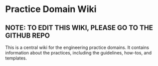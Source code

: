 # Practice Domain Wiki

## **NOTE: TO EDIT THIS WIKI, PLEASE GO TO THE GITHUB REPO**

This is a central wiki for the engineering practice domains. It contains information about the practices, including the guidelines, how-tos, and templates.

